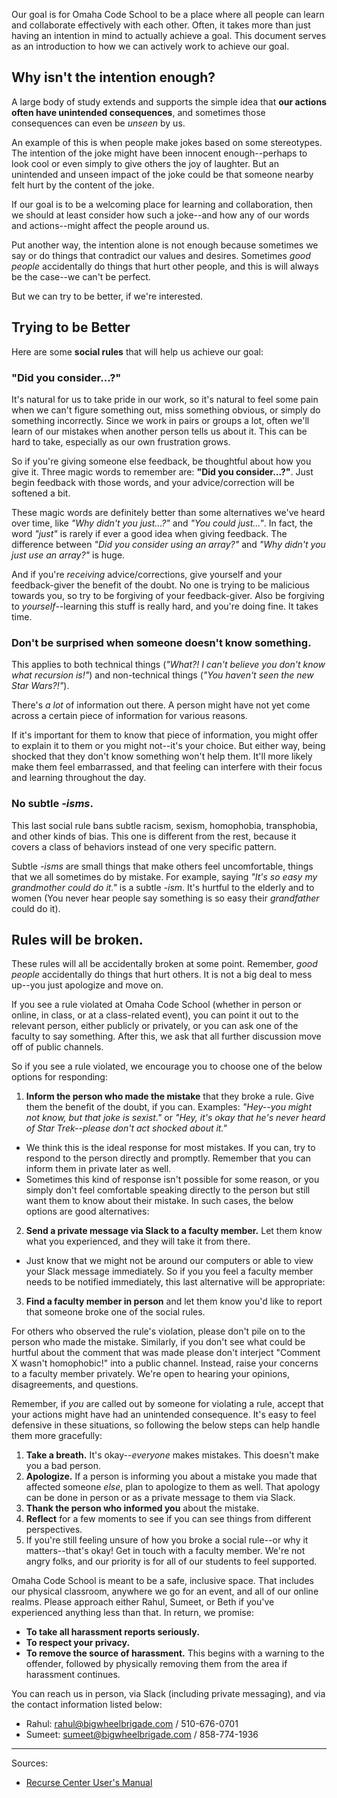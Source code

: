 Our goal is for Omaha Code School to be a place where all people can learn and collaborate effectively with each other. Often, it takes more than just having an intention in mind to actually achieve a goal. This document serves as an introduction to how we can actively work to achieve our goal.

## Why isn't the intention enough?

A large body of study extends and supports the simple idea that **our actions often have unintended consequences**, and sometimes those consequences can even be _unseen_ by us.

An example of this is when people make jokes based on some stereotypes. The intention of the joke might have been innocent enough--perhaps to look cool or even simply to give others the joy of laughter. But an unintended and unseen impact of the joke could be that someone nearby felt hurt by the content of the joke.

If our goal is to be a welcoming place for learning and collaboration, then we should at least consider how such a joke--and how any of our words and actions--might affect the people around us.

Put another way, the intention alone is not enough because sometimes we say or do things that contradict our values and desires. Sometimes _good people_ accidentally do things that hurt other people, and this is will always be the case--we can't be perfect.

But we can try to be better, if we're interested.

## Trying to be Better

Here are some **social rules** that will help us achieve our goal:

### "Did you consider...?"

It's natural for us to take pride in our work, so it's natural to feel some pain when we can't figure something out, miss something obvious, or simply do something incorrectly. Since we work in pairs or groups a lot, often we'll learn of our mistakes when another person tells us about it. This can be hard to take, especially as our own frustration grows.

So if you're giving someone else feedback, be thoughtful about how you give it. Three magic words to remember are: **"Did you consider...?"**. Just begin feedback with those words, and your advice/correction will be softened a bit.

These magic words are definitely better than some alternatives we've heard over time, like _"Why didn't you just...?"_ and _"You could just..."_. In fact, the word _"just"_ is rarely if ever a good idea when giving feedback. The difference between _"Did you consider using an array?"_ and _"Why didn't you just use an array?"_ is huge.

And if you're _receiving_ advice/corrections, give yourself and your feedback-giver the benefit of the doubt. No one is trying to be malicious towards you, so try to be forgiving of your feedback-giver. Also be forgiving to _yourself_--learning this stuff is really hard, and you're doing fine. It takes time.

### Don't be surprised when someone doesn't know something.

This applies to both technical things (_"What?! I can't believe you don't know what recursion is!"_) and non-technical things (_"You haven't seen the new Star Wars?!"_).

There's _a lot_ of information out there. A person might have not yet come across a certain piece of information for various reasons.

If it's important for them to know that piece of information, you might offer to explain it to them or you might not--it's your choice. But either way, being shocked that they don't know something won't help them. It'll more likely make them feel embarrassed, and that feeling can interfere with their focus and learning throughout the day.

### No subtle _-isms_.

This last social rule bans subtle racism, sexism, homophobia, transphobia, and other kinds of bias. This one is different from the rest, because it covers a class of behaviors instead of one very specific pattern.

Subtle _-isms_ are small things that make others feel uncomfortable, things that we all sometimes do by mistake. For example, saying _"It's so easy my grandmother could do it."_ is a subtle _-ism_. It's hurtful to the elderly and to women (You never hear people say something is so easy their _grandfather_ could do it).

## Rules will be broken.

These rules will all be accidentally broken at some point. Remember, _good people_ accidentally do things that hurt others. It is not a big deal to mess up--you just apologize and move on.

If you see a rule violated at Omaha Code School (whether in person or online, in class, or at a class-related event), you can point it out to the relevant person, either publicly or privately, or you can ask one of the faculty to say something. After this, we ask that all further discussion move off of public channels.

So if you see a rule violated, we encourage you to choose one of the below options for responding:

1. **Inform the person who made the mistake** that they broke a rule. Give them the benefit of the doubt, if you can. Examples: _"Hey--you might not know, but that joke is sexist."_ or _"Hey, it's okay that he's never heard of _Star Trek_--please don't act shocked about it."_
  - We think this is the ideal response for most mistakes. If you can, try to respond to the person directly and promptly. Remember that you can inform them in private later as well.
  - Sometimes this kind of response isn't possible for some reason, or you simply don't feel comfortable speaking directly to the person but still want them to know about their mistake. In such cases, the below options are good alternatives:
2. **Send a private message via Slack to a faculty member.** Let them know what you experienced, and they will take it from there.
  - Just know that we might not be around our computers or able to view your Slack message immediately. So if you you feel a faculty member needs to be notified immediately, this last alternative will be appropriate:
3. **Find a faculty member in person** and let them know you'd like to report that someone broke one of the social rules.

For others who observed the rule's violation, please don't pile on to the person who made the mistake. Similarly, if you don't see what could be hurtful about the comment that was made please don't interject "Comment X wasn't homophobic!" into a public channel. Instead, raise your concerns to a faculty member privately. We're open to hearing your opinions, disagreements, and questions.

Remember, if _you_ are called out by someone for violating a rule, accept that your actions might have had an unintended consequence. It's easy to feel defensive in these situations, so following the below steps can help handle them more gracefully:

1. **Take a breath.** It's okay--_everyone_ makes mistakes. This doesn't make you a bad person.
2. **Apologize.** If a person is informing you about a mistake you made that affected someone _else_, plan to apologize to them as well. That apology can be done in person or as a private message to them via Slack.
3. **Thank the person who informed you** about the mistake.
4. **Reflect** for a few moments to see if you can see things from different perspectives.
5. If you're still feeling unsure of how you broke a social rule--or why it matters--that's okay! Get in touch with a faculty member. We're not angry folks, and our priority is for all of our students to feel supported.

Omaha Code School is meant to be a safe, inclusive space. That includes our physical classroom, anywhere we go for an event, and all of our online realms. Please approach either Rahul, Sumeet, or Beth if you've experienced anything less than that. In return, we promise:

- **To take all harassment reports seriously.**
- **To respect your privacy.**
- **To remove the source of harassment.** This begins with a warning to the offender,  followed by physically removing them from the area if harassment continues.

You can reach us in person, via Slack (including private messaging), and via the contact information listed below:

- Rahul: rahul@bigwheelbrigade.com / 510-676-0701
- Sumeet: sumeet@bigwheelbrigade.com / 858-774-1936

---

Sources:

- [Recurse Center User's Manual](https://www.recurse.com/manual)